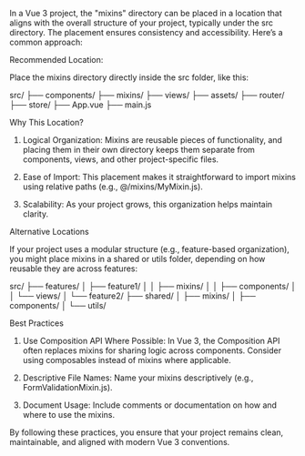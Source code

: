 

In a Vue 3 project, the "mixins" directory can be placed in a location that aligns with the overall structure of your project, typically under the src directory. The placement ensures consistency and accessibility. Here’s a common approach:

Recommended Location:

Place the mixins directory directly inside the src folder, like this:

src/
├── components/
├── mixins/
├── views/
├── assets/
├── router/
├── store/
├── App.vue
├── main.js

Why This Location?

1. Logical Organization: Mixins are reusable pieces of functionality, and placing them in their own directory keeps them separate from components, views, and other project-specific files.


2. Ease of Import: This placement makes it straightforward to import mixins using relative paths (e.g., @/mixins/MyMixin.js).


3. Scalability: As your project grows, this organization helps maintain clarity.



Alternative Locations

If your project uses a modular structure (e.g., feature-based organization), you might place mixins in a shared or utils folder, depending on how reusable they are across features:


src/
├── features/
│   ├── feature1/
│   │   ├── mixins/
│   │   ├── components/
│   │   └── views/
│   └── feature2/
├── shared/
│   ├── mixins/
│   ├── components/
│   └── utils/

Best Practices

1. Use Composition API Where Possible: In Vue 3, the Composition API often replaces mixins for sharing logic across components. Consider using composables instead of mixins where applicable.


2. Descriptive File Names: Name your mixins descriptively (e.g., FormValidationMixin.js).


3. Document Usage: Include comments or documentation on how and where to use the mixins.



By following these practices, you ensure that your project remains clean, maintainable, and aligned with modern Vue 3 conventions.

